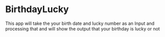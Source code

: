 # BirthdayLucky
 This app will take the your birth date and lucky number as an Input and processing that and  will show the output that your birthday is lucky or not
